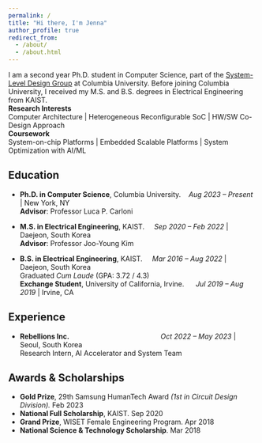 ```yaml
---
permalink: /
title: "Hi there, I'm Jenna"
author_profile: true
redirect_from: 
  - /about/
  - /about.html
---
```


I am a second year Ph.D. student in Computer Science, part of the [System-Level Design Group](https://sld.cs.columbia.edu/) at Columbia University. Before joining Columbia University, I received my M.S. and B.S. degrees in Electrical Engineering from KAIST. <br>
**Research Interests**<br>
Computer Architecture | Heterogeneous Reconfigurable SoC | HW/SW Co-Design Approach
<br>
**Coursework** <br>
System-on-chip Platforms | Embedded Scalable Platforms | System Optimization with AI/ML



## Education

- **Ph.D. in Computer Science**, Columbia University.&nbsp;&nbsp;&nbsp; *Aug 2023 – Present* | New York, NY  
**Advisor**: Professor Luca P. Carloni

- **M.S. in Electrical Engineering**, KAIST.&nbsp;&nbsp;&nbsp;&nbsp;  *Sep 2020 – Feb 2022* | Daejeon, South Korea  
**Advisor**: Professor Joo-Young Kim

- **B.S. in Electrical Engineering**, KAIST.&nbsp;&nbsp;&nbsp;&nbsp; *Mar 2016 – Aug 2022* | Daejeon, South Korea  
Graduated *Cum Laude* (GPA: 3.72 / 4.3) <br>
**Exchange Student**, University of California, Irvine.&nbsp;&nbsp;&nbsp;&nbsp;&nbsp;  *Jul 2019 – Aug 2019* | Irvine, CA


## Experience
- **Rebellions Inc.**&nbsp;&nbsp;&nbsp;&nbsp;&nbsp;&nbsp;&nbsp;&nbsp;&nbsp;&nbsp;&nbsp;&nbsp;&nbsp;&nbsp;&nbsp;&nbsp;&nbsp;&nbsp;&nbsp;&nbsp;&nbsp;&nbsp;&nbsp;&nbsp;&nbsp;&nbsp;&nbsp;&nbsp;&nbsp;&nbsp;&nbsp;&nbsp;&nbsp;&nbsp;&nbsp;&nbsp;&nbsp;&nbsp;&nbsp;&nbsp;&nbsp;&nbsp;&nbsp;&nbsp;&nbsp;&nbsp;   *Oct 2022 – May 2023* | Seoul, South Korea  
Research Intern, AI Accelerator and System Team

## Awards & Scholarships

- **Gold Prize**, 29th Samsung HumanTech Award *(1st in Circuit Design Division).* Feb 2023
- **National Full Scholarship**, KAIST. Sep 2020  
- **Grand Prize**, WISET Female Engineering Program. Apr 2018  
- **National Science & Technology Scholarship**. Mar 2018
